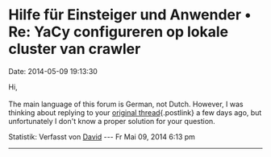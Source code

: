 Hilfe für Einsteiger und Anwender • Re: YaCy configureren op lokale cluster van crawler
=======================================================================================

Date: 2014-05-09 19:13:30

Hi,\
\
The main language of this forum is German, not Dutch. However, I was
thinking about replying to your [original
thread](http://forum.yacy-websuche.de/viewtopic.php?f=23&t=5200){.postlink}
a few days ago, but unfortunately I don\'t know a proper solution for
your question.

Statistik: Verfasst von
[David](http://forum.yacy-websuche.de/memberlist.php?mode=viewprofile&u=8887)
--- Fr Mai 09, 2014 6:13 pm

------------------------------------------------------------------------
